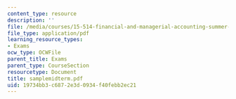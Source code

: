 ```yaml
---
content_type: resource
description: ''
file: /media/courses/15-514-financial-and-managerial-accounting-summer-2003/19734bb3c6872e3d0934f40febb2ec21_samplemidterm.pdf
file_type: application/pdf
learning_resource_types:
- Exams
ocw_type: OCWFile
parent_title: Exams
parent_type: CourseSection
resourcetype: Document
title: samplemidterm.pdf
uid: 19734bb3-c687-2e3d-0934-f40febb2ec21
---
```

